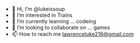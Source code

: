 - 👋 Hi, I’m @lukeissoup
- 👀 I’m interested in Trains
- 🌱 I’m currently learning ... codeing
- 💞️ I’m looking to collaborate on ... games
- 📫 How to reach me lawrenceluke216@gmail.com

